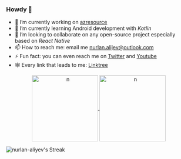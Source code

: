 ### Howdy 👋


- 🔭 I’m currently working on [azresource](https://github.com/nurlan-aliyev/azresource)
- 🌱 I’m currently learning Android development with *Kotlin*
- 👯 I’m looking to collaborate on any open-source project especially based on *React Native*
- 📫 How to reach me: email me nurlan.alijev@outlook.com
- ⚡ Fun fact: you can even reach me on [Twitter](https://twitter.com/nurlan_aliyev13) and [Youtube](https://www.youtube.com/channel/UCYdKK9hVSYygjOu2vODEzqw/about)
- 🕸️ Every link that leads to me: [Linktree](https://linktr.ee/nurlan_aliyev13)


<p align="center">
<a href="https://github.com/nurlan-aliyev">
  <img height="180em" align="center" src="https://github-readme-stats.vercel.app/api?username=nurlan-aliyev&show_icons=true&locale=en&theme=nord&include_all_commits=true&count_private=true" alt="n"/>
  
  <img height="180em" align="center" src="https://github-readme-stats.vercel.app/api/top-langs?username=nurlan-aliyev&show_icons=true&locale=en&layout=compact&langs_count=10&theme=nord" alt="n"/>


</a>
</p>

![nurlan-aliyev's Streak](https://github-readme-streak-stats.herokuapp.com/?user=nurlan-aliyev&theme=vue-dark&hide_border=false)


